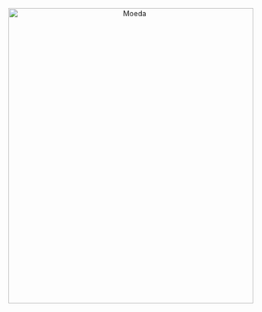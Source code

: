 <p align="center">
  <img width="483" height="583" alt="Moeda" src="https://github.com/user-attachments/assets/cc9ef808-9ee9-4b80-9411-e28495509924" />
</p>

